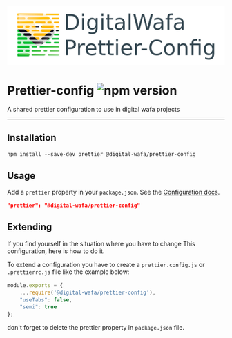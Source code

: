 ![wafa prettier conifg](images/logo.png)
# Prettier-config  ![npm version](https://img.shields.io/npm/v/@digital-wafa/prettier-config)

A shared prettier configuration to use in digital wafa projects

***

## Installation

```
npm install --save-dev prettier @digital-wafa/prettier-config
```

## Usage
Add a `prettier` property in your `package.json`. See the [Configuration docs](https://prettier.io/docs/en/configuration.html).

```json
"prettier": "@digital-wafa/prettier-config"
```

## Extending

If you find yourself in the situation where you have to change This configuration, here is how to do it.

To extend a configuration you have to create a `prettier.config.js` or `.prettierrc.js` file like the example below:

```javascript
module.exports = {
    ...require('@digital-wafa/prettier-config'),
    "useTabs": false,
    "semi": true
};
```

don't forget to delete the prettier property in `package.json` file.

